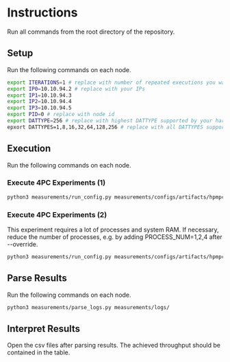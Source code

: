 # Instructions

Run all commands from the root directory of the repository. 

## Setup

Run the following commands on each node.

```sh
export ITERATIONS=1 # replace with number of repeated executions you want to run
export IP0=10.10.94.2 # replace with your IPs
export IP1=10.10.94.3
export IP2=10.10.94.4
export IP3=10.10.94.5
export PID=0 # replace with node id
export DATTYPE=256 # replace with highest DATTYPE supported by your hardware
epxort DATTYPES=1,8,16,32,64,128,256 # replace with all DATTYPES supported by your hardware
```


## Execution

Run the following commands on each node.


### Execute 4PC Experiments (1)
```sh
python3 measurements/run_config.py measurements/configs/artifacts/hpmpc/figure9/bits_per_register.conf -i $ITERATIONS -a $IP0 -b $IP1 -c $IP2 -d $IP3-p $PID --override DATTYPE=$DATTYPES
```

### Execute 4PC Experiments (2)

This experiment requires a lot of processes and system RAM. If necessary, reduce the number of processes, e.g. by adding PROCESS_NUM=1,2,4 after --override.

```sh
python3 measurements/run_config.py measurements/configs/artifacts/hpmpc/figure9/num_processes.conf -i $ITERATIONS -a $IP0 -b $IP1 -c $IP2 -d $IP3-p $PID --override DATTYPE=$DATTYPE
```

## Parse Results

Run the following commands on each node.

```sh
python3 measurements/parse_logs.py measurements/logs/
```

## Interpret Results

Open the csv files after parsing results. The achieved throughput should be contained in the table.
